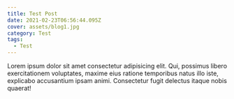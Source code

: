 ```yaml
---
title: Test Post
date: 2021-02-23T06:56:44.095Z
cover: assets/blog1.jpg
category: Test
tags:
  - Test
---
```

 <div>
      Lorem ipsum dolor sit amet consectetur adipisicing elit. Qui, possimus
      libero exercitationem voluptates, maxime eius ratione temporibus natus
      illo iste, explicabo accusantium ipsam animi. Consectetur fugit delectus
      itaque nobis quaerat!
    </div>